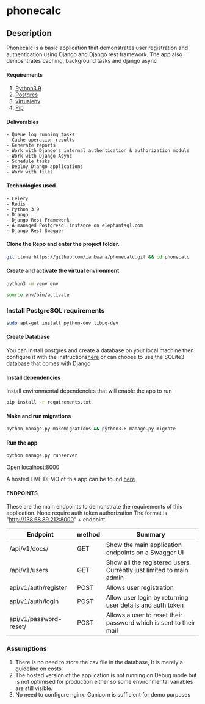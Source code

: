 # phonecalc


## Description
Phonecalc is a basic application that demonstrates user registration and authentication using Django and Django rest framework. The app also demosntrates caching, background tasks and django async

#### Requirements
1. [Python3.9](https://www.python.org/downloads/)
2. [Postgres](https://www.postgresql.org/download/)
3. [virtualenv](https://virtualenv.pypa.io/en/stable/installation/)
4. [Pip](https://pip.pypa.io/en/stable/installing/)



#### Deliverables
    - Queue log running tasks
    - Cache operation results
    - Generate reports
    - Work with Django's internal authentication & authorization module
    - Work with Django Async
    - Schedule tasks
    - Deploy Django applications
    - Work with files



#### Technologies used
    - Celery
    - Redis
    - Python 3.9
    - Django
    - Django Rest Framework
    - A managed Postgresql instance on elephantsql.com
    - Django Rest Swagger

#### Clone the Repo and enter the project folder.
```bash
git clone https://github.com/ianbwana/phonecalc.git && cd phonecalc
```
#### Create and activate the virtual environment
```bash
python3 -m venv env
```

```bash
source env/bin/activate
```
### Install PostgreSQL requirements
```bash
sudo apt-get install python-dev libpq-dev
```
#### Create Database
You can install postgres and create a database on your local machine then configure it with the instructions[here](https://www.digitalocean.com/community/tutorials/how-to-use-postgresql-with-your-django-application-on-ubuntu-14-04) or can choose to use the 
SQLite3 database that comes with Django

#### Install dependencies
Install environmental dependencies that will enable the app to run
```bash
pip install -r requirements.txt
```

#### Make and run migrations
```bash
python manage.py makemigrations && python3.6 manage.py migrate
```

#### Run the app
```bash
python manage.py runserver
```
Open [localhost:8000](http://127.0.0.1:8000/)



A hosted LIVE DEMO of this app can be found [here](http://138.68.89.212:8000/)


#### ENDPOINTS
These are the main endpoints to demonstrate the requirements of this application. None require auth token authorization
The format is "http://138.68.89.212:8000" + endpoint

| Endpoint  | method |Summary|             
| ------------- | ------------- |------------|
| /api/v1/docs/  | GET          |  Show the main application endpoints on a Swagger UI
| /api/v1/users  | GET  | Show all the registered users. Currently just limited to main admin            |
| api/v1/auth/register  | POST  | Allows user registration          |
| api/v1/auth/login   | POST  | Allow user login by returning user details and auth token           |
| api/v1/password-reset/  | POST  | Allows a user to reset their password which is sent to their mail           |


### Assumptions
1. There is no need to store the csv file in the database, It is merely a guideline on costs
2. The hosted version of the application is not running on Debug mode but is not optimised for production either so some environmental variables are still visible.
3. No need to configure nginx. Gunicorn is sufficient for demo purposes

